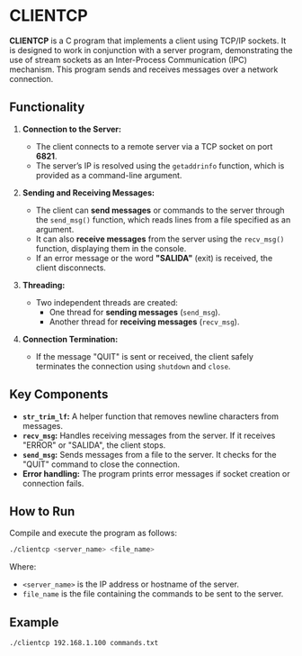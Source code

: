 # CLIENTCP

**CLIENTCP** is a C program that implements a client using TCP/IP sockets. It is designed to work in conjunction with a server program, demonstrating the use of stream sockets as an Inter-Process Communication (IPC) mechanism. This program sends and receives messages over a network connection.

## Functionality

1. **Connection to the Server:**
   - The client connects to a remote server via a TCP socket on port **6821**.
   - The server’s IP is resolved using the `getaddrinfo` function, which is provided as a command-line argument.

2. **Sending and Receiving Messages:**
   - The client can **send messages** or commands to the server through the `send_msg()` function, which reads lines from a file specified as an argument.
   - It can also **receive messages** from the server using the `recv_msg()` function, displaying them in the console.
   - If an error message or the word **"SALIDA"** (exit) is received, the client disconnects.

3. **Threading:**
   - Two independent threads are created:
     - One thread for **sending messages** (`send_msg`).
     - Another thread for **receiving messages** (`recv_msg`).

4. **Connection Termination:**
   - If the message "QUIT" is sent or received, the client safely terminates the connection using `shutdown` and `close`.

## Key Components

- **`str_trim_lf`:** A helper function that removes newline characters from messages.
- **`recv_msg`:** Handles receiving messages from the server. If it receives "ERROR" or "SALIDA", the client stops.
- **`send_msg`:** Sends messages from a file to the server. It checks for the "QUIT" command to close the connection.
- **Error handling:** The program prints error messages if socket creation or connection fails.

## How to Run

Compile and execute the program as follows:
```bash
./clientcp <server_name> <file_name>
```
Where:
- `<server_name>` is the IP address or hostname of the server.
- `file_name` is the file containing the commands to be sent to the server.

## Example

```bash
./clientcp 192.168.1.100 commands.txt
```

